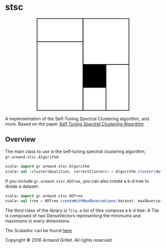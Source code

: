 # stsc

<p align="center">
<img src="stsc.png">
</p>

A implementation of the Self-Tuning Spectral Clustering algorithm, and more. Based on the paper [*Self Tuning Spectral Clustering Algorithm*](http://www.vision.caltech.edu/lihi/Demos/SelfTuningClustering.html).

## Overview
The main class to use is the self-tuning spectral clustering algorithm, `gr.armand.stsc.Algorithm`:

````scala
scala> import gr.armand.stsc.Algorithm
scala> val (clustersQualities, correctClusters) = Algorithm.cluster(dataset)
````
If you include `gr.armand.stsc.KDTree`, you can
also create a k-d tree to divide a dataset:

````scala
scala> import gr.armand.stsc.KDTree
scala> val tree = KDTree.createWithMaxObservations(dataset, maxObservationsPerTile, tileBorderWidth)
````

The third class of the library is `Tile`, a list of tiles compose a k-d tree.
A Tile is composed of two DenseVectors representing the minimums and maximums in every dimensions.

The Scaladoc can be found [here](https://armand.gr/stsc).

Copyright © 2016 Armand Grillet. All rights reserved.
